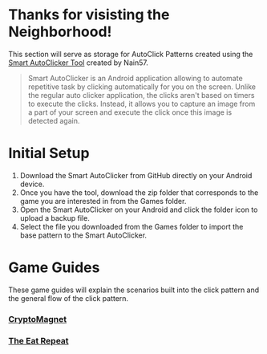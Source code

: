 # Thanks for visisting the Neighborhood!

This section will serve as storage for AutoClick Patterns created using the [Smart AutoClicker Tool](https://github.com/Nain57/Smart-AutoClicker) created by Nain57.

>Smart AutoClicker is an Android application allowing to automate repetitive task by clicking automatically for you on the screen. Unlike the regular auto clicker application, the clicks aren't based on timers to execute the clicks. Instead, it allows you to capture an image from a part of your screen and execute the click once this image is detected again.

# Initial Setup

1. Download the Smart AutoClicker from GitHub directly on your Android device.
2. Once you have the tool, download the zip folder that corresponds to the game you are interested in from the Games folder.
3. Open the Smart AutoClicker on your Android and click the folder icon to upload a backup file.
4. Select the file you downloaded from the Games folder to import the base pattern to the Smart AutoClicker.

# Game Guides
These game guides will explain the scenarios built into the click pattern and the general flow of the click pattern.

### [CryptoMagnet](https://github.com/Neighborhood-Data-Science/instant-beer-money/tree/main/AutoClick%20Patterns/Games/CryptoMagnet)

### [The Eat Repeat](https://github.com/Neighborhood-Data-Science/instant-beer-money/tree/main/AutoClick%20Patterns/Games/EatRepeat)
